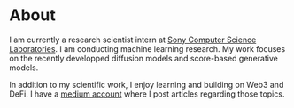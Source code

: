 # About

I am currently a research scientist intern at [Sony Computer Science Laboratories](https://csl.sony.fr/). I am conducting machine learning research. My work focuses on the recently developped diffusion models and score-based generative models. 

In addition to my scientific work, I enjoy learning and building on Web3 and DeFi. I have a [medium account](https://medium.com/@__initial__) where I post articles regarding those topics.


